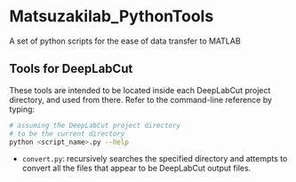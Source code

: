 # Matsuzakilab_PythonTools

A set of python scripts for the ease of data transfer to MATLAB

## Tools for DeepLabCut

These tools are intended to be located inside each DeepLabCut project directory,
and used from there. Refer to the command-line reference by typing:

```bash
# assuming the DeepLabCut project directory
# to be the current directory
python <script_name>.py --help
```

- `convert.py`: recursively searches the specified directory and attempts to convert
  all the files that appear to be DeepLabCut output files.
